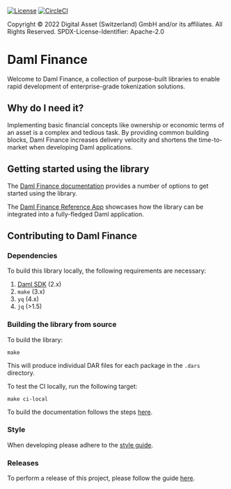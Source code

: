 [![License](https://img.shields.io/badge/License-Apache%202.0-blue.svg)](https://github.com/digital-asset/daml/blob/main/LICENSE)
[![CircleCI](https://dl.circleci.com/status-badge/img/gh/digital-asset/daml-finance/tree/main.svg?style=svg)](https://dl.circleci.com/status-badge/redirect/gh/digital-asset/daml-finance/tree/main)

Copyright © 2022 Digital Asset (Switzerland) GmbH and/or its affiliates. All Rights Reserved. SPDX-License-Identifier: Apache-2.0

# Daml Finance

Welcome to Daml Finance, a collection of purpose-built libraries to enable rapid development of enterprise-grade tokenization solutions.

## Why do I need it?

Implementing basic financial concepts like ownership or economic terms of an asset is a complex and tedious task. By providing common building blocks, Daml Finance increases delivery velocity and shortens the time-to-market when developing Daml applications.

## Getting started using the library

The [Daml Finance documentation](https://digital-asset.github.io/daml-finance/) provides a number of options to get started using the library.

The [Daml Finance Reference App](https://github.com/digital-asset/daml-finance-app/) showcases how the library can be integrated into a fully-fledged Daml application.

## Contributing to Daml Finance

### Dependencies

To build this library locally, the following requirements are necessary:

1. [Daml SDK](https://docs.daml.com/getting-started/installation.html) (2.x)
2. `make` (3.x)
3. `yq` (4.x)
4. `jq` (>1.5)

### Building the library from source

To build the library:

```script
make
```

This will produce individual DAR files for each package in the `.dars` directory.

To test the CI locally, run the following target:

```script
make ci-local
```

To build the documentation follows the steps [here](./docs/README.md).

### Style

When developing please adhere to the [style guide](./STYLEGUIDE.md).

### Releases

To perform a release of this project, please follow the guide [here](./RELEASE.MD).
